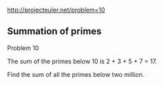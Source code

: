 http://projecteuler.net/problem=10

Summation of primes
-------------------
Problem 10

The sum of the primes below 10 is 2 + 3 + 5 + 7 = 17.

Find the sum of all the primes below two million.
